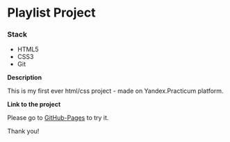 # Playlist Project

### Stack

* HTML5
* CSS3
* Git

**Description**

This is my first ever html/css project - made on Yandex.Practicum platform.

**Link to the project**

Please go to [GitHub-Pages](https://marybayt.github.io/playlist_project/) to try it.

Thank you!
